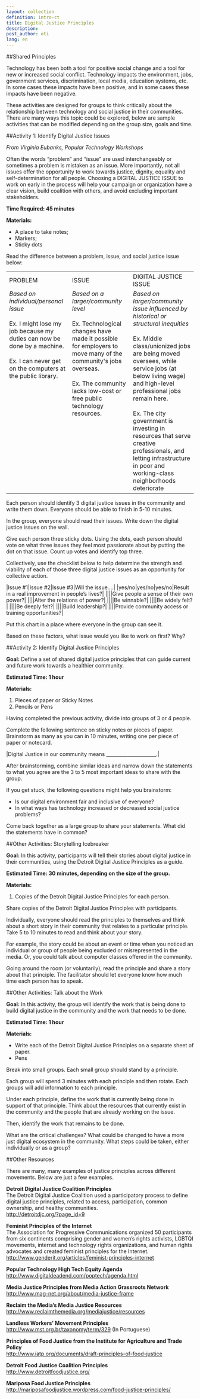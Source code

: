 ```yaml
---
layout: collection
definition: intro-ct
title: Digital Justice Principles
description: 
post_author: oti
lang: en
---
```


##Shared Principles

Technology has been both a tool for positive social change and a tool for new or increased social conflict. Technology impacts the environment, jobs, government services, discrimination, local media, education systems, etc. In some cases these impacts have been positive, and in some cases these impacts have been negative.

These activities are designed for groups to think critically about the relationship between technology and social justice in their communities. There are many ways this topic could be explored, below are sample activities that can be modified depending on the group size, goals and time.

##Activity 1: Identify Digital Justice Issues

_From Virginia Eubanks, Popular Technology Workshops_

Often the words “problem” and “issue” are used interchangeably or sometimes a problem is mistaken as an issue. More importantly, not all issues offer the opportunity to work towards justice, dignity, equality and self-determination for all people. Choosing a DIGITAL JUSTICE ISSUE to work on early in the process will help your campaign or organization have a clear vision, build coalition with others, and avoid excluding important stakeholders.
 
**Time Required: 45 minutes**

**Materials:**

 - A place to take notes;  
 - Markers;  
 - Sticky dots

Read the difference between a problem, issue, and social justice 
issue below:
 
<table>
<tr><td>PROBLEM</td><td>ISSUE</td><td>DIGITAL JUSTICE ISSUE</td></tr>
<tr><td style="vertical-align:top;">
<em>Based on individual/personal issue</em><br/><br/>
Ex. I might lose my job because my duties can now be done by a machine.<br /><br/>
Ex. I can never get on the computers at the public library. 
</td>
<td style="vertical-align:top;">
<em>Based on a larger/community level </em><br /><br/>
Ex. Technological changes have made it possible for employers to move many of the community's jobs overseas.<br /><br/>
Ex. The community lacks low-cost or free public technology resources. 
</td>
<td style="vertical-align:top;">
<em>Based on larger/community issue influenced by historical or structural inequities </em><br /><br/>
Ex. Middle class/unionized jobs are being moved oversees, while service jobs (at below living wage) and high-level professional jobs remain here.<br /><br/>
Ex. The city government is investing in resources that serve creative professionals, and letting infrastructure in poor and working-class neighborhoods deteriorate
</td></tr>
 </table>

Each person should identify 3 digital justice issues in the community and write them down. Everyone should be able to finish in 5-10 minutes.

In the group, everyone should read their issues. Write down the digital justice issues on the wall.
 
Give each person three sticky dots. Using the dots, each person should vote on what three issues they feel most passionate about by putting the dot on that issue. Count up votes and identify top three.
 
Collectively, use the checklist below to help determine the strength and viability of each of those three digital justice issues as an opportunity for collective action.  

|Issue #1|Issue #2|Issue #3|Will the issue….|
|yes/no|yes/no|yes/no|Result in a real improvement in people’s lives?|
||||Give people a sense of their own power?|
||||Alter the relations of  power?|
||||Be winnable?|
||||Be widely felt?|
||||Be deeply felt?|
||||Build leadership?|
||||Provide community access or training opportunities?|
 
Put this chart in a place where everyone in the group can see it.

Based on these factors, what issue would you like to work on first? Why?  

##Activity 2: Identify Digital Justice Principles

**Goal:** Define a set of shared digital justice principles that can guide current and future work towards a healthier community.

**Estimated Time: 1 hour**

**Materials:**

1. Pieces of paper or Sticky Notes
2. Pencils or Pens

Having completed the previous activity, divide into groups of 3 or 4 people.

Complete the following sentence on sticky notes or pieces of paper. Brainstorm as many as you can in 10 minutes, writing one per piece of paper or notecard.


|Digital Justice in our community means _____________________.|


After brainstorming, combine similar ideas and narrow down the statements to what you agree are the 3 to 5 most important ideas to share with the group.

If you get stuck, the following questions might help you brainstorm:

- Is our digital environment fair and inclusive of everyone?
- In what ways has technology increased or decreased social justice problems?

Come back together as a large group to share your statements. What did the statements have in common?

##Other Activities: Storytelling Icebreaker

**Goal:** In this activity, participants will tell their stories about digital justice in their communities, using the Detroit Digital Justice Principles as a guide.

**Estimated Time: 30 minutes, depending on the size of the group.**

**Materials:**

1. Copies of the Detroit Digital Justice Principles for each person.

Share copies of the Detroit Digital Justice Principles with participants.

Individually, everyone should read the principles to themselves and think about a short story in their community that relates to a particular principle. Take 5 to 10 minutes to read and think about your story.

For example, the story could be about an event or time when you noticed an individual or group of people being excluded or misrepresented in the media. Or, you could talk about computer classes offered in the community.

Going around the room (or voluntarily), read the principle and share a story about that principle. The facilitator should let everyone know how much time each person has to speak.

##Other Activities: Talk about the Work

**Goal:** In this activity, the group will identify the work that is being done to build digital justice in the community and the work that needs to be done.

**Estimated Time: 1 hour**

**Materials:**

- Write each of the Detroit Digital Justice Principles on a separate sheet of paper.
- Pens

Break into small groups. Each small group should stand by a principle. 

Each group will spend 3 minutes with each principle and then rotate. Each groups will add information to each principle.

Under each principle, define the work that is currently being done in support of that principle. Think about the resources that currently exist in the community and the people that are already working on the issue.

Then, identify the work that remains to be done. 

What are the critical challenges? What could be changed to have a more just digital ecosystem in the community. What steps could be taken, either individually or as a group?

##Other Resources

There are many, many examples of justice principles across different movements. Below are just a few examples.

<p><strong>Detroit Digital Justice Coalition Principles</strong> <br>
The Detroit Digital Justice Coalition used a participatory process to define digital justice principles, related to access, participation, common ownership, and healthy communities. <br>
<a href="http://detroitdjc.org/?page_id=9">http://detroitdjc.org/?page_id=9</a></p>

<p><strong>Feminist Principles of the Internet</strong> <br>
The Association for Progressive Communications organized 50 participants from six continents comprising gender and women’s rights activists, LGBTQI movements, internet and technology rights organizations, and human rights advocates and created feminist principles for the Internet. <br>
<a href="http://www.genderit.org/articles/feminist-principles-internet">http://www.genderit.org/articles/feminist-principles-internet</a></p>

<p><strong>Popular Technology High Tech Equity Agenda</strong> <br>
<a href="http://www.digitaldeadend.com/poptech/agenda.html">http://www.digitaldeadend.com/poptech/agenda.html</a></p>

<p><strong>Media Justice Principles from Media Action Grassroots Network</strong> <br>
<a href="http://www.mag-net.org/about/media-justice-frame">http://www.mag-net.org/about/media-justice-frame</a></p>

<p><strong>Reclaim the Media’s Media Justice Resources</strong> <br>
<a href="http://www.reclaimthemedia.org/mediajustice/resources">http://www.reclaimthemedia.org/mediajustice/resources</a></p>

<p><strong>Landless Workers’ Movement Principles</strong> <br>
<a href="http://www.mst.org.br/taxonomy/term/329">http://www.mst.org.br/taxonomy/term/329</a>  (In Portuguese)</p>

<p><strong>Principles of Food Justice from the Institute for Agriculture and Trade Policy</strong><br>
<a href="http://www.iatp.org/documents/draft-principles-of-food-justice">http://www.iatp.org/documents/draft-principles-of-food-justice</a></p>

<p><strong>Detroit Food Justice Coalition Principles</strong> <br>
<a href="http://www.detroitfoodjustice.org/">http://www.detroitfoodjustice.org/</a></p>

<p><strong>Mariposa Food Justice Principles</strong> <br>
<a href="http://mariposafoodjustice.wordpress.com/food-justice-principles/">http://mariposafoodjustice.wordpress.com/food-justice-principles/</a></p>